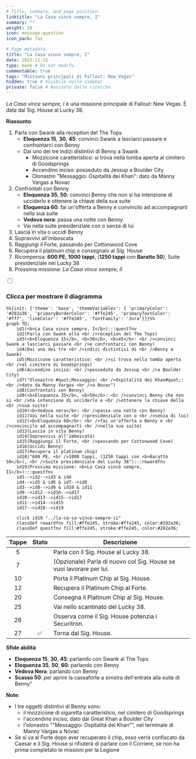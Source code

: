 ```yaml
---
# Title, summary, and page position.
linktitle: "La Casa vince sempre, I"
summary: ""
weight: 10
icon: message-question
icon_pack: fas

# Page metadata.
title: "La Casa vince sempre, I"
date: 2022-11-15
type: book # Do not modify.
commentable: true
tags: "Missioni principali di Fallout: New Vegas"
hidden: true # Visibile nella sidebar
private: false # Nascosto dalle ricerche
---
```


<div class="fnv">


*La Casa vince sempre, I* è una missione principale di Fallout: New Vegas. È data dal Sig. House al Lucky 38.

**Riassunto**:
1. Parla con Swank alla reception del The Tops
   - **Eloquenza 15**, **30**, **45**: convinci Swank a lasciarci passare e confrontarci con Benny
   - Dai uno dei tre indizi distintivi di Benny a Swank
      - Mozzicone caratteristico: si trova nella tomba aperta al cimitero di Goodsprings
      - Accendino inciso: posseduto da Jessup a Boulder City
      - Olonastro "Messaggio: Ospitalità dei Khan": dato da Manny Vargas a Novac
2. Confrontati con Benny
   - **Eloquenza 35**, **50**: convinci Benny che non si ha intenzione di ucciderlo e ottenere la chiave della sua suite
   -  **Eloquenza 60**: fai un'offerta a Benny e convincilo ad accompagnarti nella sua suite
   - **Vedova nera**: passa una notte con Benny
   - Vai nella suite presidenziale con o senza di lui
3.  Lascia in vita o uccidi Benny
4.  Sopravvivi all'imboscata
5.  Raggiungi il Forte, passando per Cottonwood Cove
6.  Recupera il platinum chip e consegnalo al Sig. House
7.  Ricompensa: **600 PE**, **1000 tappi**, (**1250 tappi** con **Baratto 50**), Suite presidenziale nel Lucky 38
8.  Prossima missione: *La Casa vince sempre, II*

<section class="chart-collapse">
<input type="checkbox" name="collapse2" id="handle2">
<h3 class="handle">
<label for="handle2">Clicca per mostrare il diagramma</label>
</h3>
<div class="content">

```mermaid
%%{init: {'theme': 'base', 'themeVariables': { 'primaryColor': '#282a36', 'primaryBorderColor': '#ffe245', 'primaryTextColor': '#fff', 'lineColor': '#ffe245', 'fontFamily': 'Jura'}}}%%
graph TD;
    id1(<b>La Casa vince sempre, I</b>):::questfnv
    id2(Parla con Swank alla <br />reception del The Tops)
    id3(<b>Eloquenza 15</b>, <b>30</b>, <b>45</b>: <br />convinci Swank a lasciarci passare <br />e confrontarci con Benny)
    id4(Dai uno dei tre <br />indizi distintivi di <br />Benny a Swank)
    id5(Mozzicone caratteristico: <br />si trova nella tomba aperta <br />al cimitero di Goodsprings)
    id6(Accendino inciso: <br />posseduto da Jessup <br />a Boulder City)
    id7("Olonastro #quot;Messaggio: <br />Ospitalità dei Khan#quot;: <br />dato da Manny Vargas <br />a Novac") 
    id8(Confrontati con Benny)
    id9(<b>Eloquenza 35</b>, <b>50</b>: <br />convinci Benny che non si <br />ha intenzione di ucciderlo e <br />ottenere la chiave della <br />sua suite)
    id10(<b>Vedova nera</b>: <br />passa una notte con Benny)
    id11(Vai nella suite <br />presidenziale con o <br />senza di lui)
    id12(<b>Eloquenza 60</b>: <br />fai un'offerta a Benny e <br />convincilo ad accompagnarti <br />nella sua suite)
    id13(Lascia in vita Benny)
    id14(Sopravvivi all'imboscata)
    id15(Raggiungi il Forte, <br />passando per Cottonwood Cove)
    id16(Uccidi Benny)
    id17(Recupera il platinum chip)
    id18("600 PE, <br />1000 tappi, (1250 tappi con <b>Baratto 50</b>), <br />Suite presidenziale del Lucky 38"):::rewardfnv
    id19(Prossima missione: <b>La Casa vince sempre, II</b>):::questfnv
    id1-->id2-->id3 & id4
    id4-->id5 & id6 & id7-->id8
    id3-->id8-->id9 & id10 & id11
    id9-->id12-->id16-->id17
    id10-->id13-->id15-->id17
    id11-->id14-->id15
    id17-->id18-->id19
    
    click id19 "../la-ca-sa-vince-sempre-ii"
    classDef rewardfnv fill:#ffe245, stroke:#ffe245, color:#282a36;
    classDef questfnv fill:#ffe245, stroke:#ffe245, color:#282a36;
```

</div>
</section>

| Tappe |       Stato        | Descrizione |
|:-----:|:------------------:| ----------- |
|                           5                           |            | Parla con il Sig. House al Lucky 38.                                                                                                                                        |
|                           7                           |            | (Opzionale) Parla di nuovo col Sig. House se vuoi lavorare per lui.                                                                                                         |
|                           10                          |            | Porta il Platinum Chip al Sig. House.                                                                                                                                       |
|                           12                          |            | Recupera il Platinum Chip al Forte.                                                                                                                                         |
|                           20                          |            | Consegna il Platinum Chip al Sig. House.                                                                                                                                    |
|                           25                          |            | Vai nello scantinato del Lucky 38.                                                                                                                                          |
|                           26                          |            | Osserva come il Sig. House potenzia i Securitron.                                                                                                                           |
|                           27                          | :white_check_mark: | Torna dal Sig. House.                                                                                                                                                       |



**Sfide abilità**:
- **Eloquenza 15**, **30**, **45**: parlando con Swank al The Tops
- **Eloquenza 35**, **50**, **60**: parlando con Benny
- **Vedova Nera**: parlando con Benny
- **Scasso 50**: per aprire la cassaforte a sinistra dell'entrata alla suite di Benny"



**Note**:
- I tre oggetti distintivi di Benny sono: 
  - il mozzicone di sigaretta caratteristico, nel cimitero di Goodsprings
  - l'accendino inciso, dato dai Great Khan a Boulder City
  - l'olonastro ""Messaggio: Ospitalità dei Khan"", nel terminale di Manny Vargas a Novac
- Se si va al Forte dopo aver recuperato il chip, esso verrà confiscato da Caesar e il Sig. House si rifiuterà di parlare con il Corriere, se non ha prima completato le missioni per la Legione


</div>


